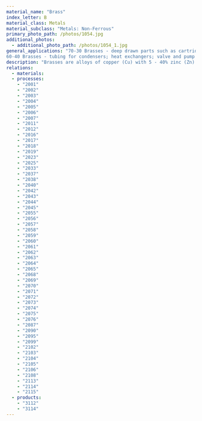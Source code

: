 ```yaml
---
material_name: "Brass"
index_letter: B
material_class: Metals
material_subclass: "Metals: Non-Ferrous"
primary_photo_path: /photos/1054.jpg
additional_photos:
  - additional_photo_path: /photos/1054_1.jpg
general_applications: "70-30 Brasses - deep drawn parts such as cartridge and shell casings; musical instruments and other objects made by sheet-metal working; decorative components for architecture; marine components; condenser and cooling units; jewelry.
60-40 Brasses - tubing for condensers; heat exchangers; valve and pump parts; taps and water pipes; fasteners and springs."
description: "Brasses are alloys of copper (Cu) with 5 - 40% zinc (Zn). They combine excellent formability and machinability with good corrosion resistance. As the zinc content increases the melting point, density, modulus and electrical and thermal conductivities decrease; the expansion coefficient, the strength and the hardness increase."
relations:
  - materials:
  - processes:
    - "2001"
    - "2002"
    - "2003"
    - "2004"
    - "2005"
    - "2006"
    - "2007"
    - "2011"
    - "2012"
    - "2016"
    - "2017"
    - "2018"
    - "2019"
    - "2023"
    - "2025"
    - "2033"
    - "2037"
    - "2038"
    - "2040"
    - "2042"
    - "2043"
    - "2044"
    - "2045"
    - "2055"
    - "2056"
    - "2057"
    - "2058"
    - "2059"
    - "2060"
    - "2061"
    - "2062"
    - "2063"
    - "2064"
    - "2065"
    - "2068"
    - "2069"
    - "2070"
    - "2071"
    - "2072"
    - "2073"
    - "2074"
    - "2075"
    - "2076"
    - "2087"
    - "2090"
    - "2095"
    - "2099"
    - "2102"
    - "2103"
    - "2104"
    - "2105"
    - "2106"
    - "2108"
    - "2113"
    - "2114"
    - "2115"
  - products:
    - "3112"
    - "3114"
---
```

